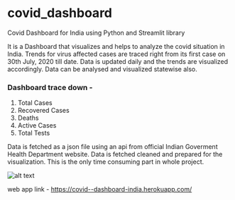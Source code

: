 # covid_dashboard
Covid Dashboard for India using Python and Streamlit library

It is a Dashboard that visualizes and helps to analyze the covid situation in India. Trends for virus affected cases 
are traced right from its first case on 30th July, 2020 till date. Data is updated daily and the trends are 
visualized accordingly. Data can be analysed and visualized statewise also. 

### Dashboard trace down -
1. Total Cases
2. Recovered Cases
3. Deaths 
4. Active Cases
5. Total Tests

Data is fetched as a json file using an api from official Indian Goverment Health Department website. Data is fetched 
cleaned and prepared for the visualization. This is the only time consuming part in whole project.

![alt text](img1.MHT)

web app link - https://covid--dashboard-india.herokuapp.com/
